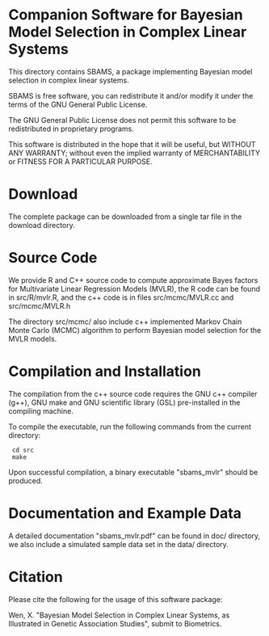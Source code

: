 Companion Software for Bayesian Model Selection in Complex Linear Systems 
==========================================

This directory contains SBAMS, a package implementing Bayesian model selection in complex linear systems.

SBAMS is free software, you can redistribute it and/or modify it under
the terms of the GNU General Public License.

The GNU General Public License does not permit this software to be
redistributed in proprietary programs.

This software is distributed in the hope that it will be useful, but
WITHOUT ANY WARRANTY; without even the implied warranty of
MERCHANTABILITY or FITNESS FOR A PARTICULAR PURPOSE.


Download
=============================================
The complete package can be downloaded from a single tar file in the download directory.


Source Code
=============================================
We provide R and C++ source code to compute approximate Bayes factors for Multivariate Linear Regression Models (MVLR), the R code can be found in src/R/mvlr.R, and the c++ code is in files src/mcmc/MVLR.cc and src/mcmc/MVLR.h

The directory src/mcmc/ also include c++ implemented Markov Chain Monte Carlo (MCMC) algorithm to perform Bayesian model selection for the MVLR models.  



Compilation and Installation
=============================================

The compilation from the c++ source code requires the GNU c++ compiler (g++), GNU make and GNU scientific library (GSL) pre-installed in the compiling machine. 

To compile the executable, run the following commands from the current directory:

     cd src
     make

Upon successful compilation, a binary executable "sbams_mvlr" should be produced.   


Documentation and Example Data
=============================================

A detailed documentation "sbams_mvlr.pdf" can be found in doc/ directory, we also include a simulated sample data set in the data/ directory.  


Citation
=============================================

Please cite the following for the usage of this software package:

Wen, X. "Bayesian Model Selection in Complex Linear Systems, as Illustrated in Genetic Association Studies", submit to Biometrics.
